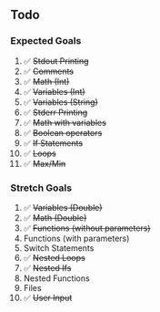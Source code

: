## Todo

### Expected Goals

1. :white_check_mark: ~~Stdout Printing~~
2. :white_check_mark: ~~Comments~~
3. :white_check_mark: ~~Math (Int)~~
4. :white_check_mark: ~~Variables (Int)~~
5. :white_check_mark: ~~Variables (String)~~
6. :white_check_mark: ~~Stderr Printing~~
7. :white_check_mark: ~~Math with variables~~
8. :white_check_mark: ~~Boolean operators~~
9. :white_check_mark: ~~If Statements~~
10. :white_check_mark: ~~Loops~~
11. :white_check_mark: ~~Max/Min~~

### Stretch Goals

1. :white_check_mark: ~~Variables (Double)~~
2. :white_check_mark: ~~Math (Double)~~
3. :white_check_mark: ~~Functions (without parameters)~~
4. Functions (with parameters)
5. Switch Statements
6. :white_check_mark: ~~Nested Loops~~
7. :white_check_mark: ~~Nested Ifs~~
8. Nested Functions
9. Files
10. :white_check_mark: ~~User Input~~
